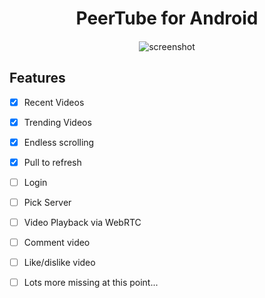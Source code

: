 <h1 align="center">
  PeerTube for Android
</h1>

<h4 align="center">
</h4>

<p align="center">
    <img src="https://github.com/sschueller/peertube-android/Screenshot.png" alt="screenshot" />
</p>

## Features

- [X] Recent Videos
- [X] Trending Videos
- [X] Endless scrolling
- [X] Pull to refresh
- [ ] Login
- [ ] Pick Server
- [ ] Video Playback via WebRTC
- [ ] Comment video
- [ ] Like/dislike video
- [ ] Lots more missing at this point...



